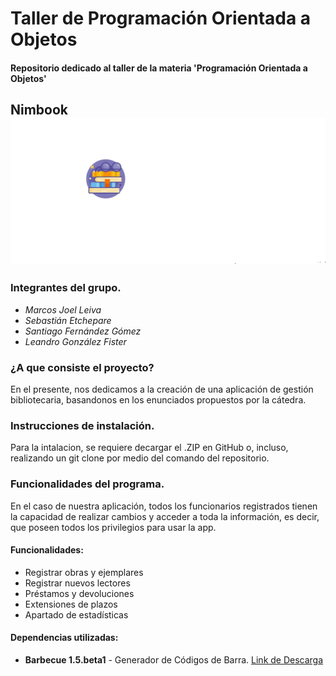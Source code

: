 # Taller de Programación Orientada a Objetos

#### Repositorio dedicado al taller de la materia 'Programación Orientada a Objetos'

## Nimbook ![](https://github.com/MarquitosLev/POOTaller/blob/test/TallerDePOO/src/main/java/imagenes/logo.png?raw=true)

### Integrantes del grupo.
  
  * *Marcos Joel Leiva*
  * *Sebastián Etchepare*
  * *Santiago Fernández Gómez*
  * *Leandro González Fister*
 
### ¿A que consiste el proyecto?

  En el presente, nos dedicamos a la creación de una aplicación de gestión bibliotecaria, basandonos en los enunciados propuestos por la cátedra.
 
### Instrucciones de instalación.
 
  Para la intalacion, se requiere decargar el .ZIP en GitHub o, incluso, realizando un git clone por medio del comando del repositorio.
 
### Funcionalidades del programa.
 
  En el caso de nuestra aplicación, todos los funcionarios registrados tienen la capacidad de realizar cambios y acceder a toda la información, es decir, que     poseen todos los privilegios para usar la app. 
 
 #### Funcionalidades:
 
 * Registrar obras y ejemplares
 * Registrar nuevos lectores
 * Préstamos y devoluciones
 * Extensiones de plazos
 * Apartado de estadísticas

 #### Dependencias utilizadas:
 
 * **Barbecue 1.5.beta1** - Generador de Códigos de Barra. [Link de Descarga](https://sourceforge.net/projects/barbecue/files/barbecue/1.5-beta1/)
 
 
 
 
 
